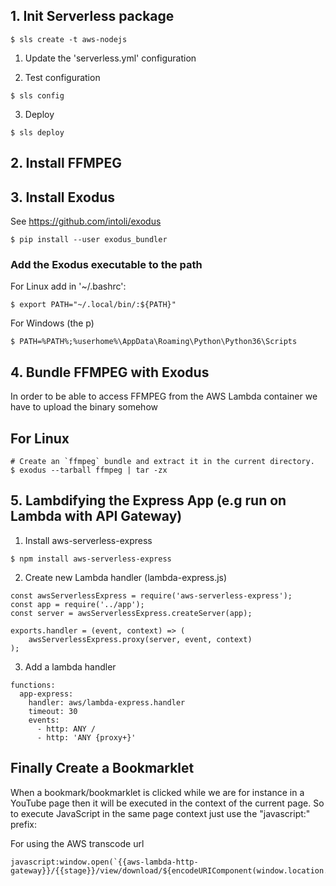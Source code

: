 ## 1. Init Serverless package
```
$ sls create -t aws-nodejs
```

1. Update the 'serverless.yml' configuration

2. Test configuration
```
$ sls config
```

3. Deploy
```
$ sls deploy
```

## 2. Install FFMPEG

## 3. Install Exodus 
See https://github.com/intoli/exodus
```
$ pip install --user exodus_bundler
```

### Add the Exodus executable to the path

For Linux add in '~/.bashrc':
```
$ export PATH="~/.local/bin/:${PATH}"
```

For Windows (the p)
```
$ PATH=%PATH%;%userhome%\AppData\Roaming\Python\Python36\Scripts
```

## 4. Bundle FFMPEG with Exodus
In order to be able to access FFMPEG from the AWS Lambda container we have to upload the binary somehow

## For Linux
```
# Create an `ffmpeg` bundle and extract it in the current directory.
$ exodus --tarball ffmpeg | tar -zx
```

## 5. Lambdifying the Express App (e.g run on Lambda with API Gateway)
1. Install aws-serverless-express
```
$ npm install aws-serverless-express
```

2. Create new Lambda handler (lambda-express.js)
```
const awsServerlessExpress = require('aws-serverless-express');
const app = require('../app');
const server = awsServerlessExpress.createServer(app);

exports.handler = (event, context) => (
    awsServerlessExpress.proxy(server, event, context)
);
```

3. Add a lambda handler
```
functions:
  app-express:
    handler: aws/lambda-express.handler
    timeout: 30
    events:
      - http: ANY /
      - http: 'ANY {proxy+}'
```

## Finally Create a Bookmarklet
When a bookmark/bookmarklet is clicked while we are for instance in a YouTube page
then it will be executed in the context of the current page.
So to execute JavaScript in the same page context just use the "javascript:" prefix:

For using the AWS transcode url
```
javascript:window.open(`{{aws-lambda-http-gateway}}/{{stage}}/view/download/${encodeURIComponent(window.location.href)}`)
```